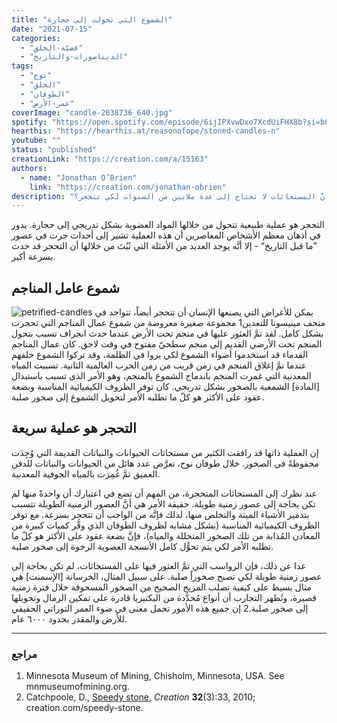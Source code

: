 ```yaml
---
title: "الشموع التي تحولت إلى حجارة"
date: "2021-07-15"
categories:
  - "قضيّة-الخلق"
  - "الديناصورات-والتأريخ"
tags:
  - "نوح"
  - "الخلق"
  - "الطوفان"
  - "عمر-الأرض"
coverImage: "candle-2038736_640.jpg"
spotify: "https://open.spotify.com/episode/6ijIPXvwDxo7XcdUiFHX8b?si=bGJXof6yQVyRnOI1RJTsjg&dl\_branch=1&nd=1"
hearthis: "https://hearthis.at/reasonofope/stoned-candles-n"
youtube: ""
status: "published"
creationLink: "https://creation.com/a/15163"
authors:
  - name: "Jonathan O’Brien"
    link: "https://creation.com/jonathan-obrien"
description: "هل يتوفر أدلة تشير إلى أنَّ المستحاثات لا تحتاج إلى عدة ملايين من السنوات لكي تتحجر؟"
---
```



التحجر هو عملية طبيعية تتحول من خلالها المواد العضوية بشكل تدريجي إلى حجارة. يدور في أذهان معظم الأشخاص المعاصرين أن هذه العملية تشير إلى أحداث جرت في عصور ”ما قبل التاريخ“ - إلا أنَّه يوجد العديد من الأمثلة التي ثَبُتَ من خلالها أن التحجر قد حدث بسرعة أكبر.

## شموع عامل المناجم

![petrified-candles](petrified-candles.jpg)
يمكن للأغراض التي يصنعها الإنسان أن تتحجر أيضاً، تتواجد في متحف مينيسوتا للتعدين1 مجموعة صغيرة معروضة من شموع عمال المناجم التي تحجرت بشكل كامل. لقد تمَّ العثور عليها في منجم تحت الأرض عندما حدث انجراف تسبب بتحول المنجم تحت الأرضي القديم إلى منجم سطحيّ مفتوح في وقت لاحق. كان عمال المناجم القدماء قد استخدموا أضواء الشموع لكي يروا في الظلمة، وقد تركوا الشموع خلفهم عندما تمَّ إغلاق المنجم في زمن قريب من زمن الحرب العالمية الثانية. تسببت المياه المعدنية التي غمرت المنجم باندماج الشموع بالمنجم، وهو الأمر الذي تسبب باستبدال \[المادة\] الشمعية بالصخور بشكل تدريجي. كان توفر الظروف الكيميائية المناسبة وبضعة عقود على الأكثر هو كلّ ما تطلبه الأمر لتحويل الشموع إلى صخور صلبة.

## التحجر هو عملية سريعة

إن العملية ذاتها قد رافقت الكثير من مستحاثات الحيوانات والنباتات القديمة التي وُجِدَت محفوظةً في الصخور. خلال طوفان نوح، تعرَّض عدد هائل من الحيوانات والنباتات للدفن العميق ثمَّ غُمِرَت بالمياه الجوفية المعدنية.

عند نظرك إلى المستحاثات المتحجرة، من المهم أن تضع في اعتبارك أن واحدةً منها لم تكن بحاجة إلى عصور زمنية طويلة. حقيقة الأمر هي أنَّ العصور الزمنية الطويلة تتسبب بتدمير الأشياء الميتة والتخلص منها، لذلك فإنَّه من الواجب أن تتحجر بسرعة. مع توفر الظروف الكيميائية المناسبة (بشكل مشابه لظروف الطوفان الذي وفَّر كميات كبيرة من المعادن المُذابة من تلك الصخور المتحللة والمياه)، فإنَّ بضعة عقود على الأكثر هو كلّ ما تطلبه الأمر لكي يتم تحوُّل كامل الأنسجة العضوية الرخوة إلى صخور صلبة.

عدا عن ذلك، فإن الرواسب التي تمَّ العثور فيها على المستحاثات، لم تكن بحاجة إلى عصور زمنية طويلة لكي تصبح صخوراً صلبة. على سبيل المثال، الخرسانة \[الإسمنت\] هي مثال بسيط على كيفية تصلب المزيج الصحيح من الصخور المسحوقة خلال فترة زمنية قصيرة، وتُظهر التجارب أن أنواع مُحدَّدة من البكتيريا قادرة على تمكين الرمال وتحويلها إلى صخور صلبة.2 إن جميع هذه الأمور تحمل معنى في ضوء العمر التوراتي الحقيقي للأرض والمقدر بحدود ٦٠٠٠ عام.

---

### مراجع

1. Minnesota Museum of Mining, Chisholm, Minnesota, USA. See mnmuseumofmining.org.
2. Catchpoole, D., [Speedy stone](https://creation.com/speedy-stone), *Creation* **32**(3):33, 2010; creation.com/speedy-stone.
